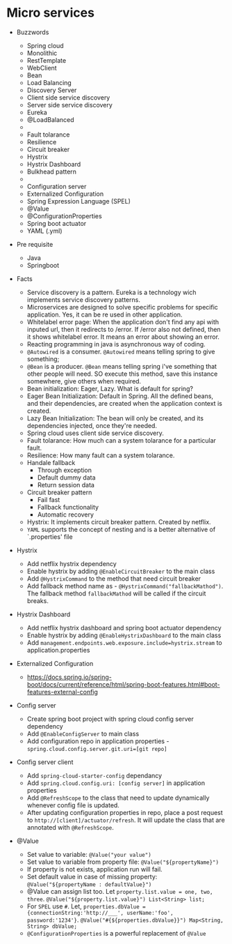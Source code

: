 # Micro services

  - Buzzwords 
    - Spring cloud
    - Monolithic
    - RestTemplate
    - WebClient
    - Bean
    - Load Balancing
    - Discovery Server
    - Client side service discovery
    - Server side service discovery
    - Eureka
    - @LoadBalanced
    -
    - Fault tolarance
    - Resilience
    - Circuit breaker
    - Hystrix
    - Hystrix Dashboard
    - Bulkhead pattern
    -
    - Configuration server
    - Externalized Configuration
    - Spring Expression Language (SPEL)
    - @Value
    - @ConfigurationProperties
    - Spring boot actuator
    - YAML (.yml)
  
  - Pre requisite
    - Java
    - Springboot
    
    
  - Facts
    - Service discovery is a pattern. Eureka is a technology wich implements service discovery patterns.
    - Microservices are designed to solve specific problems for specific application. Yes, it can be re used in other application.
    - Whitelabel error page: When the application don't find any api with inputed url, then it redirects to /error. If /error also not defined, then it shows whitelabel error. It means an error about showing an error. 
    - Reacting programming in java is asynchronous way of coding.
    - `@Autowired` is a consumer. `@Autowired` means telling spring to give something;
    - `@Bean` is a producer. `@Bean` means telling spring i've something that other people will need. SO execute this method, save this instance somewhere, give others when required.
    - Bean initialization: Eager, Lazy. What is default for spring?
    - Eager Bean Initialization: Default in Spring. All the defined beans, and their dependencies, are created when the application context is created.
    - Lazy Bean Initialization: The bean will only be created, and its dependencies injected, once they're needed.
    - Spring cloud uses client side service discovery.
    - Fault tolarance: How much can a system tolarance for a particular fault.
    - Resilience: How many fault can a system tolarance.
    - Handale fallback
      - Through exception
      - Default dummy data
      - Return session data
    - Circuit breaker pattern
      - Fail fast
      - Fallback functionality
      - Automatic recovery
    - Hystrix: It implements circuit breaker pattern. Created by netflix.
    - `YAML` supports the concept of nesting and is a better alternative of `.properties' file
    
  - Hystrix 
    - Add netflix hystrix dependency
    - Enable hystrix by adding `@EnableCircuitBreaker` to the main class
    - Add `@HystrixCommand` to the method that need circuit breaker
    - Add fallback method name as - `@HystrixCommand("fallbackMathod")`. The fallback method `fallbackMathod` will be called if the circuit breaks.
        
  - Hystrix Dashboard
    - Add netflix hystrix dashboard and spring boot actuator dependency
    - Enable hystrix by adding `@EnableHystrixDashboard` to the main class
    - Add `management.endpoints.web.exposure.include=hystrix.stream` to application.properties
  
  - Externalized Configuration 
    - https://docs.spring.io/spring-boot/docs/current/reference/html/spring-boot-features.html#boot-features-external-config
  
  - Config server
    - Create spring boot project with spring cloud config server dependency
    - Add `@EnableConfigServer` to main class
    - Add configuration repo in application properties - `spring.cloud.config.server.git.uri=[git repo]`
  
  - Config server client
    - Add `spring-cloud-starter-config` dependancy
    - Add `spring.cloud.config.uri: [config server]` in application properties
    - Add `@RefreshScope` to the class that need to update dynamically whenever config file is updated.
    - After updating configuration properties in repo, place a post request to `http://[client]/actuator/refresh`. It will update the class that are annotated with `@RefreshScope`.
    
  
  - @Value
    - Set value to variable: `@Value("your value")`
    - Set value to variable from property file: `@Value("${propertyName}")`
    - If property is not exists, application run will fail. 
    - Set default value in case of missing property: `@Value("${propertyName : defaultValue}")`
    - @Value can assign list too. Let `property.list.value = one, two, three`. `@Value("${property.list.value}") List<String> list;`
    - For `SPEL` use `#`. Let, `properties.dbValue = {connectionString:'http://___', userName:'foo', password:'1234'}`. `@Value("#{${properties.dbValue}}") Map<String, String> dbValue;`
    - `@ConfigurationProperties` is a powerful replacement of `@Value`    
    
